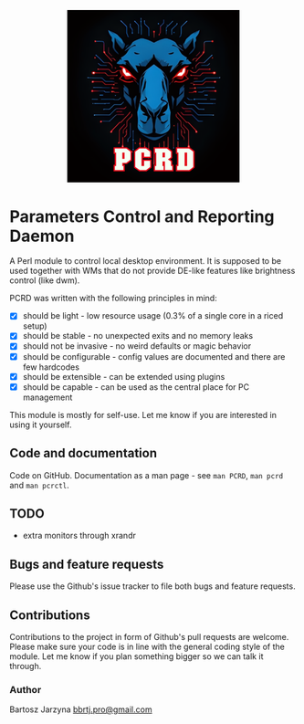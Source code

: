 <div align="center" width="100%">
    <p><img width="60%" src="art/logo.png" alt="logo"></p>
</div>

# Parameters Control and Reporting Daemon
A Perl module to control local desktop environment. It is supposed to be used
together with WMs that do not provide DE-like features like brightness control
(like dwm).

PCRD was written with the following principles in mind:

- [x] should be light - low resource usage (0.3% of a single core in a riced setup)
- [x] should be stable - no unexpected exits and no memory leaks
- [x] should not be invasive - no weird defaults or magic behavior
- [x] should be configurable - config values are documented and there are few hardcodes
- [x] should be extensible - can be extended using plugins
- [x] should be capable - can be used as the central place for PC management

This module is mostly for self-use. Let me know if you are interested in using
it yourself.

## Code and documentation
Code on GitHub. Documentation as a man page - see `man PCRD`, `man pcrd` and
`man pcrctl`.

## TODO

- extra monitors through xrandr

## Bugs and feature requests
Please use the Github's issue tracker to file both bugs and feature requests.

## Contributions
Contributions to the project in form of Github's pull requests are
welcome. Please make sure your code is in line with the general
coding style of the module. Let me know if you plan something
bigger so we can talk it through.

### Author
Bartosz Jarzyna <bbrtj.pro@gmail.com>


